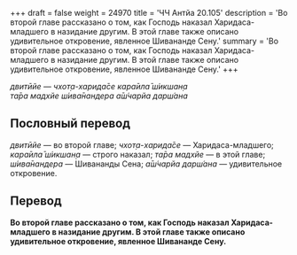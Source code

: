+++
draft = false
weight = 24970
title = 'ЧЧ Антйа 20.105'
description = 'Во второй главе рассказано о том, как Господь наказал Харидаса-младшего в назидание другим. В этой главе также описано удивительное откровение, явленное Шивананде Сену.'
summary = 'Во второй главе рассказано о том, как Господь наказал Харидаса-младшего в назидание другим. В этой главе также описано удивительное откровение, явленное Шивананде Сену.'
+++

_двитӣйе — чхот̣а-харида̄се кара̄ила̄ ш́икшан̣а  
та̄ра мадхйе ш́ива̄нандера а̄ш́чарйа дарш́ана_

## Пословный перевод

_двитӣйе_ — во второй главе; _чхот̣а_\-_харида̄се_ — Харидаса-младшего; _кара̄ила̄_ _ш́икшан̣а_ — строго наказал; _та̄ра_ _мадхйе_ — в этой главе; _ш́ива̄нандера_ — Шивананды Сена; _а̄ш́чарйа_ _дарш́ана_ — удивительное откровение.

## Перевод

**Во второй главе рассказано о том, как Господь наказал Харидаса-младшего в назидание другим. В этой главе также описано удивительное откровение, явленное Шивананде Сену.**
